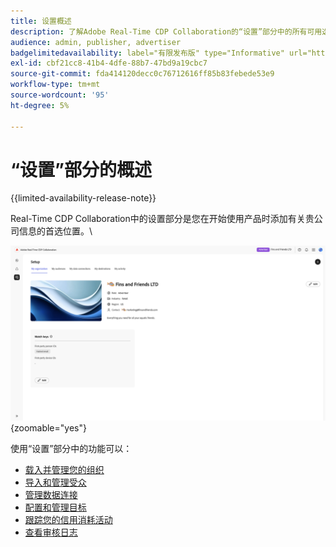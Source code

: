 ```yaml
---
title: 设置概述
description: 了解Adobe Real-Time CDP Collaboration的“设置”部分中的所有可用选项和工作流
audience: admin, publisher, advertiser
badgelimitedavailability: label="有限发布版" type="Informative" url="https://helpx.adobe.com/cn/legal/product-descriptions/real-time-customer-data-platform-collaboration.html newtab=true"
exl-id: cbf21cc8-41b4-4dfe-88b7-47bd9a19cbc7
source-git-commit: fda414120decc0c76712616ff85b83febede53e9
workflow-type: tm+mt
source-wordcount: '95'
ht-degree: 5%

---
```


# “设置”部分的概述

{{limited-availability-release-note}}

Real-Time CDP Collaboration中的设置部分是您在开始使用产品时添加有关贵公司信息的首选位置。\

![组织的设置工作区，提供其当前设置的概述。](/help/assets/setup/set-up-overview.png){zoomable="yes"}

使用“设置”部分中的功能可以：

* [载入并管理您的组织](/help/guide/setup/onboard-organization.md)
* [导入和管理受众](/help/guide/setup/onboard-audiences.md)
* [管理数据连接](/help/guide/setup/manage-data-connection.md)
* [配置和管理目标](/help/guide/setup/manage-destinations.md)
* [跟踪您的信用消耗活动](/help/guide/setup/my-activity.md)
* [查看审核日志](/help/guide/setup/audit-logs.md)
